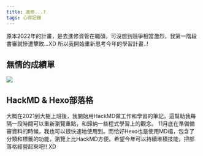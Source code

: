 ```yaml
---
title: 進修...?
tags: 心得記錄
---
```


原本2022年的計畫，是去進修資管在職碩，可沒想到競爭相當激烈，我第一階段書審就慘遭擊敗...XD
所以我開始重新思考今年的學習計畫..!

<!-- more --> 

## 無情的成績單
![](https://i.imgur.com/FEBDmT3.jpg)

## HackMD & Hexo部落格
大概在2021到大樹上班後，我開始用HackMD做工作和學習的筆記，這幫助我每隔一段時間可以重新瀏覽重點，和歸納一些程式學習上的觀念。
11月底在準備備審資料的時候，我也可以很快速地使用到。而恰好Hexo也是使用MD檔，包含了分類和標籤的功能，瀏覽上比HackMD方便。希望今年可以持續堆積技能，把部落格經營起來吧!! XD

